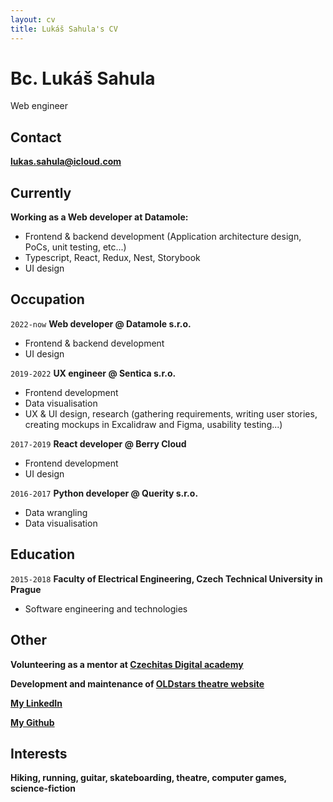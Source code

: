 ```yaml
---
layout: cv
title: Lukáš Sahula's CV
---
```

# Bc. Lukáš Sahula
Web engineer

## Contact

__<span style="color:#6495ed">[lukas.sahula@icloud.com](mailto:lukas.sahula@icloud.com)</span>__

## Currently

__Working as a Web developer at Datamole:__

- Frontend & backend development (Application architecture design, PoCs, unit testing, etc...)
- Typescript, React, Redux, Nest, Storybook
- UI design

## Occupation

`2022-now`
__Web developer @ Datamole s.r.o.__

- Frontend & backend development
- UI design

`2019-2022`
__UX engineer @ Sentica s.r.o.__

- Frontend development
- Data visualisation
- UX & UI design, research (gathering requirements, writing user stories, creating mockups in Excalidraw and Figma, usability testing...)

`2017-2019`
__React developer @ Berry Cloud__

- Frontend development
- UI design

`2016-2017`
__Python developer @ Querity s.r.o.__

- Data wrangling
- Data visualisation

## Education

`2015-2018`
__Faculty of Electrical Engineering, Czech Technical University in Prague__

- Software engineering and technologies

## Other

__Volunteering as a mentor at <span style="color:#6495ed">[Czechitas Digital academy](https://www.czechitas.cz/en/courses)</span>__

__Development and maintenance of <span style="color:#6495ed">[OLDstars theatre website](https://www.oldstars.cz/)</span>__

__<span style="color:#6495ed">[My LinkedIn](https://www.linkedin.com/in/luk%C3%A1%C5%A1-sahula-3932971b7/)</span>__

__<span style="color:#6495ed">[My Github](https://github.com/lukesahula)</span>__

## Interests

__Hiking, running, guitar, skateboarding, theatre, computer games, science-fiction__
